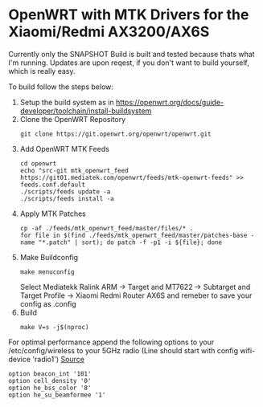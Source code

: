 # OpenWRT with MTK Drivers for the Xiaomi/Redmi AX3200/AX6S

Currently only the SNAPSHOT Build is built and tested because thats what I'm running.
Updates are upon reqest, if you don't want to build yourself, which is really easy.

To build follow the steps below:
1) Setup the build system as in https://openwrt.org/docs/guide-developer/toolchain/install-buildsystem
2) Clone the OpenWRT Repository
   ```
   git clone https://git.openwrt.org/openwrt/openwrt.git
   ```
3) Add OpenWRT MTK Feeds
   ```
   cd openwrt
   echo "src-git mtk_openwrt_feed https://git01.mediatek.com/openwrt/feeds/mtk-openwrt-feeds" >> feeds.conf.default
   ./scripts/feeds update -a
   ./scripts/feeds install -a
   ```
4) Apply MTK Patches
   ```
   cp -af ./feeds/mtk_openwrt_feed/master/files/* .
   for file in $(find ./feeds/mtk_openwrt_feed/master/patches-base -name "*.patch" | sort); do patch -f -p1 -i ${file}; done
   ```
5) Make Buildconfig
   ```
   make menuconfig
   ```
   Select Mediatekk Ralink ARM -> Target and MT7622 -> Subtarget and Target Profile -> Xiaomi Redmi Router AX6S and remeber to save your config as .config
6) Build
   ```
   make V=s -j$(nproc)
   ```
For optimal performance append the following options to your /etc/config/wireless to your 5GHz radio (Line should start with config wifi-device 'radio1') [Source](https://forum.openwrt.org/t/solved-802-11ax-worse-than-802-11ac-with-mt76-driver/126466/111)
```
option beacon_int '101'
option cell_density '0'
option he_bss_color '8'
option he_su_beamformee '1'
```
